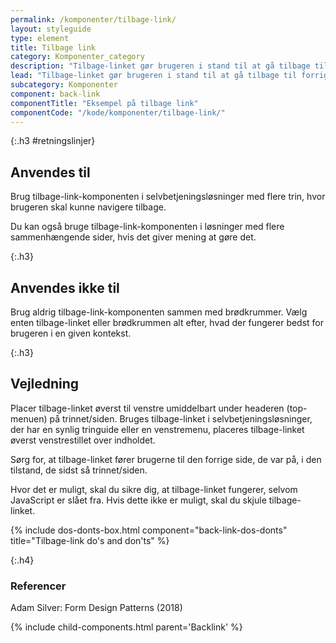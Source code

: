```yaml
---
permalink: /komponenter/tilbage-link/
layout: styleguide
type: element
title: Tilbage link
category: Komponenter_category
description: "Tilbage-linket gør brugeren i stand til at gå tilbage til forrige trin eller side i en selvbetjeningsløsning."
lead: "Tilbage-linket gør brugeren i stand til at gå tilbage til forrige trin eller side i en selvbetjeningsløsning."
subcategory: Komponenter
component: back-link
componentTitle: "Eksempel på tilbage link"
componentCode: "/kode/komponenter/tilbage-link/"
---
```


{:.h3 #retningslinjer}
## Anvendes til

Brug tilbage-link-komponenten i selvbetjeningsløsninger med flere trin, hvor brugeren skal kunne navigere tilbage.

Du kan også bruge tilbage-link-komponenten i løsninger med flere sammenhængende sider, hvis det giver mening at gøre det.

{:.h3}
## Anvendes ikke til

Brug aldrig tilbage-link-komponenten sammen med brødkrummer. Vælg enten tilbage-linket eller brødkrummen alt efter, hvad der fungerer bedst for brugeren i en given kontekst.

{:.h3}
## Vejledning

Placer tilbage-linket øverst til venstre umiddelbart under headeren (top-menuen) på trinnet/siden. Bruges tilbage-linket i selvbetjeningsløsninger, der har en synlig tringuide eller en venstremenu, placeres tilbage-linket øverst venstrestillet over indholdet.

Sørg for, at tilbage-linket fører brugerne til den forrige side, de var på, i den tilstand, de sidst så trinnet/siden.

Hvor det er muligt, skal du sikre dig, at tilbage-linket fungerer, selvom JavaScript er slået fra. Hvis dette ikke er muligt, skal du skjule tilbage-linket.

{% include dos-donts-box.html component="back-link-dos-donts" title="Tilbage-link do's and don'ts" %}

{:.h4}
### Referencer
Adam Silver: Form Design Patterns (2018)


{% include child-components.html parent='Backlink' %}
